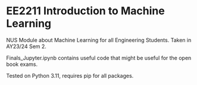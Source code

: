 # EE2211 Introduction to Machine Learning

NUS Module about Machine Learning for all Engineering Students. Taken in AY23/24 Sem 2. 

Finals_Jupyter.ipynb contains useful code that might be useful for the open book exams.

Tested on Python 3.11, requires pip for all packages.